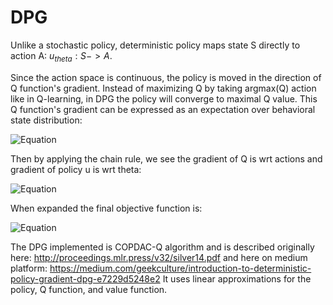 # DPG
Unlike a stochastic policy, deterministic policy maps state S directly to action A: $u_{theta}: S->A$.

Since the action space is continuous, the policy is moved in the direction of Q function's gradient. Instead of maximizing Q by taking argmax(Q) action like in Q-learning, in DPG the policy will converge to maximal Q value. This Q function's gradient can be expressed as an expectation over behavioral state distribution: 

![Equation](https://latex.codecogs.com/svg.image?\mathbb{E}_{s%20\sim%20\rho^{\mu^k}}%20\left[%20\nabla_{\theta}%20Q^{\mu^k}%20\left(%20s,%20\mu_\theta%20(s)%20\right)%20\right])

Then by applying the chain rule, we see the gradient of Q is wrt actions and gradient of policy u is wrt theta:

![Equation](https://latex.codecogs.com/svg.image?\mathbb{E}_{s\sim%20\rho^{\mu%20k}}%20\left[%20\nabla_{\theta}%20\mu_{\theta}(s)%20\cdot%20\nabla_{a}%20Q^{\mu^{k}}(s,%20a)%20\bigg|_{a=\mu_{\theta}(s)}%20\right])

When expanded the final objective function is:

![Equation](https://latex.codecogs.com/svg.image?\nabla%20_%20{%20\theta%20}%20J%20(%20\mu%20_%20{%20\theta%20}%20)%20=%20\int%20_%20{%20S%20}%20\rho%20^%20{%20\mu%20}%20(%20s%20)%20\nabla%20_%20{%20\theta%20}%20\mu%20_%20{%20\theta%20}%20(%20s%20)%20\,%20\nabla%20_%20{%20a%20}%20Q%20^%20{%20\mu%20}%20(%20s%20,%20a%20)%20|%20_%20{%20a%20=%20\mu%20_%20{%20\theta%20}%20(%20s%20)%20}%20\,%20\mathrm%20{%20d%20}%20s)

The DPG implemented is COPDAC-Q algorithm and is described originally here: http://proceedings.mlr.press/v32/silver14.pdf and here on medium platform: https://medium.com/geekculture/introduction-to-deterministic-policy-gradient-dpg-e7229d5248e2
It uses linear approximations for the policy, Q function, and value function.